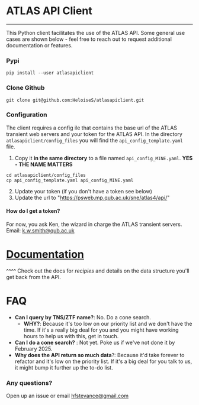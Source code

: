 # ATLAS API Client
--- 

This  Python client facilitates the use of the ATLAS API.
Some general use cases are shown below - feel free to reach out to request additional documentation or features.


### Pypi
```
pip install --user atlasapiclient
```

### Clone Github
```
git clone git@github.com:HeloiseS/atlasapiclient.git
```

### Configuration
The client requires a config ile that contains the base url of the ATLAS transient web servers and your token for the ATLAS API.
In the directory `atlasapiclient/config_files` you will find the `api_config_template.yaml` file.
1) Copy it **in the same directory** to a file named `api_config_MINE.yaml`. **YES - THE NAME MATTERS**
```
cd atlasapiclient/config_files
cp api_config_template.yaml api_config_MINE.yaml
```
2) Update your token (if you don't have a token see below)
3) Update the url to "https://psweb.mp.qub.ac.uk/sne/atlas4/api/"

#### How do I get a token?
For now, you ask Ken, the wizard in charge the ATLAS transient servers. 
Email: k.w.smith@qub.ac.uk 

# [Documentation](https://heloises.github.io/atlasapiclient/)

^^^^ Check out the docs  for *recipies* and 
details on the data structure you'll get back from the API.

# FAQ
* **Can I query by TNS/ZTF name?**: 
    No. Do a cone search.
  * **WHY?**: Because it's too low on our priority list and we don't have the time. 
  If it's a really big deal for you and you might have working hours to help us with this, get in touch.  
* **Can I do a cone search?** :
   Not yet. Poke us if we've not done it by February 2025.
* **Why does the API return so much data**?: 
Because it'd take forever to refactor and it's low on the priority list. 
If it's a big deal for you talk to us, it might bump it further up the to-do list.


### Any questions?

Open up an issue or email hfstevance@gmail.com
